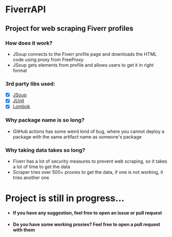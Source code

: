 # FiverrAPI

## Project for web scraping Fiverr profiles

### How does it work?
- JSoup connects to the Fiverr profile page and downloads the HTML code using proxy from FreeProxy
- JSoup gets elements from profile and allows users to get it in right format
### 3rd party libs used:
- [x] [JSoup](https://jsoup.org/)
- [x] [JUnit](https://junit.org/junit5/)
- [x] [Lombok](https://projectlombok.org/)
### Why package name is so long?
- GitHub actions has some weird kind of bug, where you cannot deploy a package with the same artifact name as someone's package
### Why taking data takes so long?
- Fiverr has a lot of security measures to prevent web scraping, so it takes a lot of time to get the data
- Scraper tries over 500+ proxies to get the data, if one is not working, it tries another one

# Project is still in progress...
- #### If you have any suggestion, feel free to open an issue or pull request
- #### Do you have some working proxies? Feel free to open a pull request with them